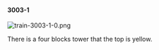 #### 3003-1
![train-3003-1-0.png](https://github.com/lil-lab/nlvr/raw/master/nlvr/train/images/24/train-3003-1-0.png "train-3003-1-0.png")

There is a four blocks tower that the top is yellow.